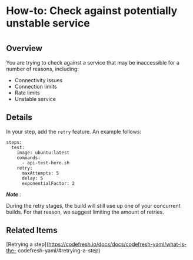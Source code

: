 # How-to: Check against potentially unstable service

#

## Overview

You are trying to check against a service that may be inaccessible for a
number of reasons, including:

  * Connectivity issues
  * Connection limits
  * Rate limits
  * Unstable service

## Details

In your step, add the `retry` feature. An example follows:

    
    
    steps:
      test:
        image: ubuntu:latest
        commands:
          - api-test-here.sh
        retry:
          maxAttempts: 5
          delay: 5
          exponentialFactor: 2
    

_**Note** :_

During the retry stages, the build will still use up one of your concurrent
builds. For that reason, we suggest limiting the amount of retries.

## Related Items

[Retrying a step](https://codefresh.io/docs/docs/codefresh-yaml/what-is-the-
codefresh-yaml/#retrying-a-step)

